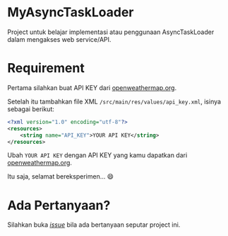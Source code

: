 # MyAsyncTaskLoader

Project untuk belajar implementasi atau penggunaan AsyncTaskLoader
dalam mengakses web service/API.

# Requirement

Pertama silahkan buat API KEY dari [openweathermap.org](http://openweathermap.org).

Setelah itu tambahkan file XML `/src/main/res/values/api_key.xml`, isinya sebagai berikut:

```xml
<?xml version="1.0" encoding="utf-8"?>
<resources>
    <string name="API_KEY">YOUR API KEY</string>
</resources>
```

Ubah `YOUR API KEY` dengan API KEY yang kamu dapatkan dari [openweathermap.org](http://openweathermap.org).

Itu saja, selamat bereksperimen... :smile:

# Ada Pertanyaan?

Silahkan buka [_issue_](https://github.com/ardianta/MyAsyncTaskLoader/issues)
bila ada bertanyaan seputar project ini.